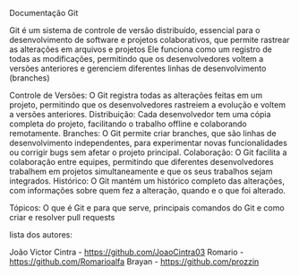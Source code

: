 Documentação Git

Git é um sistema de controle de versão distribuído, essencial para o desenvolvimento de software e projetos colaborativos, que permite rastrear as alterações em arquivos e projetos
Ele funciona como um registro de todas as modificações, permitindo que os desenvolvedores voltem a versões anteriores e gerenciem diferentes linhas de desenvolvimento (branches) 

Controle de Versões:
O Git registra todas as alterações feitas em um projeto, permitindo que os desenvolvedores rastreiem a evolução e voltem a versões anteriores. 
Distribuição:
Cada desenvolvedor tem uma cópia completa do projeto, facilitando o trabalho offline e colaborando remotamente. 
Branches:
O Git permite criar branches, que são linhas de desenvolvimento independentes, para experimentar novas funcionalidades ou corrigir bugs sem afetar o projeto principal. 
Colaboração:
O Git facilita a colaboração entre equipes, permitindo que diferentes desenvolvedores trabalhem em projetos simultaneamente e que os seus trabalhos sejam integrados. 
Histórico:
O Git mantém um histórico completo das alterações, com informações sobre quem fez a alteração, quando e o que foi alterado. 

Tópicos: O que é Git e para que serve, principais comandos do Git e como criar e resolver pull requests 

lista dos autores:

João Victor Cintra - https://github.com/JoaoCintra03 
Romario - https://github.com/Romarioalfa 
Brayan - https://github.com/prozzin


